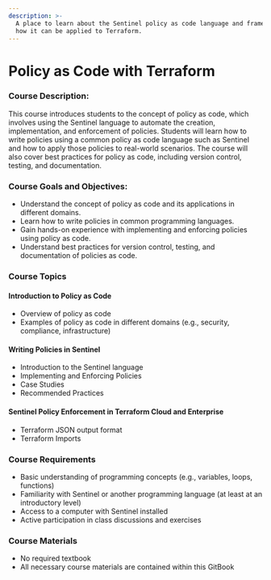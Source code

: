 ```yaml
---
description: >-
  A place to learn about the Sentinel policy as code language and framework, and
  how it can be applied to Terraform.
---
```


# Policy as Code with Terraform

### Course Description:

This course introduces students to the concept of policy as code, which involves using the Sentinel language to automate the creation, implementation, and enforcement of policies. Students will learn how to write policies using a common policy as code language such as Sentinel and how to apply those policies to real-world scenarios. The course will also cover best practices for policy as code, including version control, testing, and documentation.

### Course Goals and Objectives:

* Understand the concept of policy as code and its applications in different domains.
* Learn how to write policies in common programming languages.
* Gain hands-on experience with implementing and enforcing policies using policy as code.
* Understand best practices for version control, testing, and documentation of policies as code.

### Course Topics

#### Introduction to Policy as Code

* Overview of policy as code
* Examples of policy as code in different domains (e.g., security, compliance, infrastructure)

#### Writing Policies in Sentinel

* Introduction to the Sentinel language
* Implementing and Enforcing Policies
* Case Studies
* Recommended Practices

#### Sentinel Policy Enforcement in Terraform Cloud and Enterprise

* Terraform JSON output format
* Terraform Imports



### Course Requirements

* Basic understanding of programming concepts (e.g., variables, loops, functions)
* Familiarity with Sentinel or another programming language (at least at an introductory level)
* Access to a computer with Sentinel installed
* Active participation in class discussions and exercises

### Course Materials

* No required textbook
* All necessary course materials are contained within this GitBook

